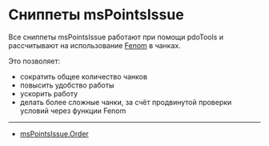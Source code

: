 # Cниппеты msPointsIssue

Все сниппеты msPointsIssue работают при помощи pdoTools и рассчитывают на использование [Fenom][010103] в чанках.

Это позволяет:

- сократить общее количество чанков
- повысить удобство работы
- ускорить работу
- делать более сложные чанки, за счёт продвинутой проверки условий через функции Fenom

---

- [msPointsIssue.Order](/components/mspointsissue/snippets/mspointsissue-order)

[010103]: /components/pdotools/parser
